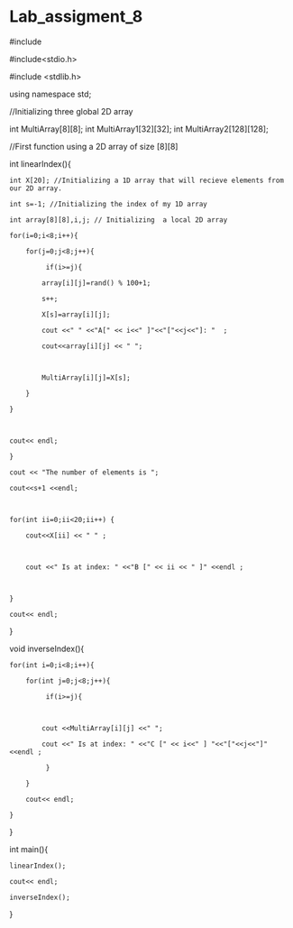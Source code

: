 # Lab_assigment_8

#include <iostream>

#include<stdio.h>

#include <stdlib.h>

 

using namespace std;

//Initializing three global 2D array

int MultiArray[8][8];
int MultiArray1[32][32];
int MultiArray2[128][128];

//First function using a 2D array of size [8][8]

int linearIndex(){

    int X[20]; //Initializing a 1D array that will recieve elements from our 2D array.

    int s=-1; //Initializing the index of my 1D array

    int array[8][8],i,j; // Initializing  a local 2D array

    for(i=0;i<8;i++){

        for(j=0;j<8;j++){

             if(i>=j){

            array[i][j]=rand() % 100+1;

            s++;

            X[s]=array[i][j];

            cout <<" " <<"A[" << i<<" ]"<<"["<<j<<"]: "  ;

            cout<<array[i][j] << " ";

            

            MultiArray[i][j]=X[s];

        }  

    }

    

    cout<< endl;

    } 

    cout << "The number of elements is ";

    cout<<s+1 <<endl;

 

    for(int ii=0;ii<20;ii++) {

        cout<<X[ii] << " " ;

 

        cout <<" Is at index: " <<"B [" << ii << " ]" <<endl ;

 

    }   

    cout<< endl;   

}

 

void inverseIndex(){

    for(int i=0;i<8;i++){

        for(int j=0;j<8;j++){

             if(i>=j){

            

            cout <<MultiArray[i][j] <<" ";

            cout <<" Is at index: " <<"C [" << i<<" ] "<<"["<<j<<"]" <<endl ;

             }

        } 

        cout<< endl; 

    }

 

}

 

int main(){

    linearIndex();

    cout<< endl;

    inverseIndex();

    

}
